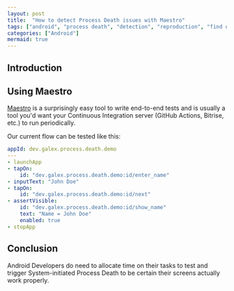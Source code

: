 ```yaml
---
layout: post
title:  "How to detect Process Death issues with Maestro"
tags: ["android", "process death", "detection", "reproduction", "find out"]
categories: ["Android"]
mermaid: true
---
```


## Introduction


## Using Maestro

[Maestro](https://github.com/mobile-dev-inc/maestro) is a surprisingly easy tool to write end-to-end tests and is usually a tool you'd want your Continuous Integration server (GitHub Actions, Bitrise, etc.) to run periodically.

Our current flow can be tested like this:

```yaml
appId: dev.galex.process.death.demo
---
- launchApp
- tapOn:
    id: "dev.galex.process.death.demo:id/enter_name"
- inputText: "John Doe"
- tapOn:
    id: "dev.galex.process.death.demo:id/next"
- assertVisible:
    id: "dev.galex.process.death.demo:id/show_name"
    text: "Name = John Doe"
    enabled: true
- stopApp
```

## Conclusion


Android Developers do need to allocate time on their tasks to test and trigger System-initiated Process Death to be certain their screens actually work properly.




